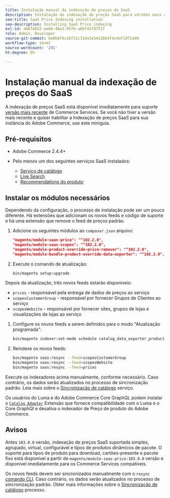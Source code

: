 ```yaml
---
title: Instalação manual da indexação de preços do SaaS
description: Instalação de indexação de preços SaaS para versões mais antigas
seo-title: SaaS Price Indexing installation
seo-description: Installing SaaS Price indexing
exl-id: a607e852-aa04-4be3-9576-a6bf45f8751f
role: Admin, Developer
source-git-commit: be0b8f4c26f11c31da3e5422bb4f4c4af10f2a00
workflow-type: tm+mt
source-wordcount: '291'
ht-degree: 0%

---
```


# Instalação manual da indexação de preços do SaaS

A indexação de preços SaaS está disponível imediatamente para suporte [versão mais recente](index.md#Requirements) de Commerce Services.
Se você não tiver a versão mais recente e quiser habilitar a Indexação de preços SaaS para sua instância do Adobe Commerce, use este miniguia.

## Pré-requisitos

* Adobe Commerce 2.4.4+
* Pelo menos um dos seguintes serviços SaaS instalados:

   * [Serviço de catálogo](../catalog-service/overview.md)
   * [Live Search](../live-search/guide-overview.md)
   * [Recommendations do produto](../product-recommendations/guide-overview.md)

## Instalar os módulos necessários

Dependendo da configuração, o processo de instalação pode ser um pouco diferente.
Há extensões que adicionam os novos feeds e código de suporte e há uma extensão que remove o feed de preços padrão.

1. Adicione os seguintes módulos ao `composer.json` arquivo:

   ```json
   "magento/module-saas-price": "^102.2.0",
   "magento/module-saas-scopes": ^"102.2.0",
   "magento/module-product-override-price-remover": "^102.2.0",
   "magento/module-bundle-product-override-data-exporter": "^102.2.0",
   ```

1. Execute o comando de atualização:

   ```bash
   bin/magento setup:upgrade
   ```

Depois da atualização, três novos feeds estarão disponíveis:

* `prices` - responsável pela entrega de dados de preços ao serviço
* `scopesCustomerGroup` - responsável por fornecer Grupos de Clientes ao serviço
* `scopesWebsite` - responsável por fornecer sites, grupos de lojas e visualizações de lojas ao serviço


1. Configure os novos feeds a serem definidos para o modo &quot;Atualização programada&quot;:

   ```bash
   bin/magento indexer:set-mode schedule catalog_data_exporter_product_prices scopes_customergroup_data_exporter scopes_website_data_exporter
   ```

1. Reindexe os novos feeds:

   ```bash
   bin/magento saas:resync --feed=scopesCustomerGroup
   bin/magento saas:resync --feed=scopesWebsite
   bin/magento saas:resync --feed=prices
   ```

Execute os indexadores acima manualmente, conforme necessário. Caso contrário, os dados serão atualizados no processo de sincronização padrão. Leia mais sobre o [Sincronização de catálogo](../landing/catalog-sync.md) serviço.


Os usuários do Luma e do Adobe Commerce Core GraphQL podem instalar o [`Catalog Adapter`](catalog-adapter.md) Extensão que fornece compatibilidade com o Luma e o Core GraphQl e desativa o indexador de Preço de produto do Adobe Commerce.

## Avisos

Antes `103.0.0` versão, indexação de preços SaaS suportada simples, agrupado, virtual, configurável e tipos de produtos dinâmicos de pacote.
O suporte para tipos de produto para download, cartões-presente e pacote fixo está disponível a partir de `magento/module-saas-price:103.0.0` versão e disponível imediatamente para os Commerce Services compatíveis.

Os novos feeds devem ser sincronizados manualmente com o `resync` [comando CLI](../landing/catalog-sync.md#resynccmdline). Caso contrário, os dados serão atualizados no processo de sincronização padrão. Obter mais informações sobre o [Sincronização de catálogo](../landing/catalog-sync.md) processo.